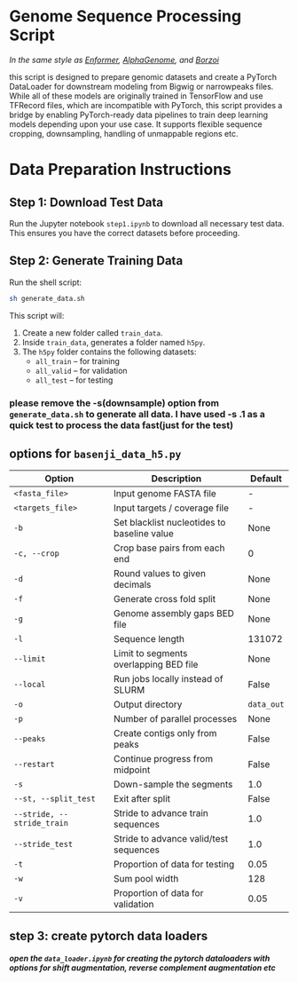 

# Genome Sequence Processing Script

*In the same style as [Enformer](https://www.nature.com/articles/s41592-021-01252-x), [AlphaGenome](https://www.biorxiv.org/content/10.1101/2025.06.25.661532v1), and [Borzoi](https://www.nature.com/articles/s41588-024-02053-6)*

this script is designed to prepare genomic datasets and create a PyTorch DataLoader for downstream modeling from Bigwig or narrowpeaks files. While all of these models are originally trained in TensorFlow and use TFRecord files, which are incompatible with PyTorch, this script provides a bridge by enabling PyTorch-ready data pipelines to train deep learning models depending upon your use case. It supports flexible sequence cropping, downsampling, handling of unmappable regions etc.




# Data Preparation Instructions

## Step 1: Download Test Data
Run the Jupyter notebook `step1.ipynb` to download all necessary test data.  
This ensures you have the correct datasets before proceeding.

## Step 2: Generate Training Data
Run the shell script:

```bash
sh generate_data.sh
```

This script will:

1. Create a new folder called `train_data`.
2. Inside `train_data`, generates a folder named `h5py`.
3. The `h5py` folder contains the following datasets:
   - `all_train` – for training
   - `all_valid` – for validation
   - `all_test` – for testing
  
### please remove the -s(downsample) option from `generate_data.sh` to generate all data. I have used -s .1 as a quick test to process the data fast(just for the test)


## options for `basenji_data_h5.py`



| Option                     | Description                                  | Default    |
| -------------------------- | -------------------------------------------- | ---------- |
| `<fasta_file>`             | Input genome FASTA file                      | -          |
| `<targets_file>`           | Input targets / coverage file                | -          |
| `-b`                       | Set blacklist nucleotides to baseline value  | None       |
| `-c, --crop`               | Crop base pairs from each end                | 0          |
| `-d`                       | Round values to given decimals               | None       |
| `-f`                       | Generate cross fold split                    | None       |
| `-g`                       | Genome assembly gaps BED file                | None       |
| `-l`                       | Sequence length                              | 131072     |
| `--limit`                  | Limit to segments overlapping BED file       | None       |
| `--local`                  | Run jobs locally instead of SLURM            | False      |
| `-o`                       | Output directory                             | `data_out` |
| `-p`                       | Number of parallel processes                 | None       |
| `--peaks`                  | Create contigs only from peaks               | False      |
| `--restart`                | Continue progress from midpoint              | False      |
| `-s`                       | Down-sample the segments                     | 1.0        |
| `--st, --split_test`       | Exit after split                             | False      |
| `--stride, --stride_train` | Stride to advance train sequences            | 1.0        |
| `--stride_test`            | Stride to advance valid/test sequences       | 1.0        |
| `-t`                       | Proportion of data for testing               | 0.05       |
| `-w`                       | Sum pool width                               | 128        |
| `-v`                       | Proportion of data for validation            | 0.05       |


## step 3: create pytorch data loaders
##### open the `data_loader.ipynb` for creating the pytorch dataloaders with options for shift augmentation, reverse complement augmentation etc

